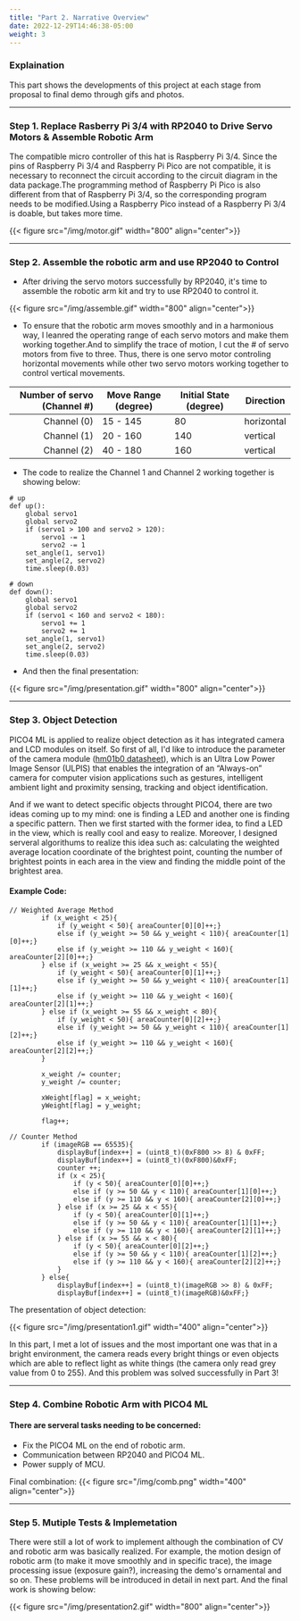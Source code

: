 ```yaml
---
title: "Part 2. Narrative Overview"
date: 2022-12-29T14:46:38-05:00
weight: 3
---
```

### Explaination 
This part shows the developments of this project at each stage from proposal to final demo through gifs and photos.

----
### Step 1. Replace Rasberry Pi 3/4 with RP2040 to Drive Servo Motors & Assemble Robotic Arm


The compatible micro controller of this hat is Raspberry Pi 3/4. Since the pins of Raspberry Pi 3/4 and Raspberry Pi Pico are not compatible, it is necessary to reconnect the circuit according to the circuit diagram in the data package.The programming method of Raspberry Pi Pico is also different from that of Raspberry Pi 3/4, so the corresponding program needs to be modified.Using a Raspberry Pico instead of a Raspberry Pi 3/4 is doable, but takes more time.


{{< figure src="/img/motor.gif" width="800" align="center">}}

----
### Step 2. Assemble the robotic arm and use RP2040 to Control 
* After driving the servo motors successfully by RP2040, it's time to assemble the robotic arm kit and try to use RP2040 to control it. 

{{< figure src="/img/assemble.gif" width="800" align="center">}}

* To ensure that the robotic arm moves smoothly and in a harmonious way, I leanred the operating range of each servo motors and make them working together.And to simplify the trace of motion, I cut the # of servo motors from five to three. Thus, there is one servo motor controling horizontal movements while other two servo motors working together to control vertical movements.

| Number of servo (Channel #)| Move Range (degree)| Initial State (degree)| Direction |
|-------:|--------| ------- | ------ |
|Channel (0)| 15 - 145 | 80 | horizontal |
|Channel (1)| 20 - 160 | 140 | vertical |
|Channel (2)| 40 - 180 | 160 | vertical |

* The code to realize the Channel 1 and Channel 2 working together is showing below:

```
# up
def up():
    global servo1
    global servo2
    if (servo1 > 100 and servo2 > 120):
        servo1 -= 1
        servo2 -= 1
    set_angle(1, servo1)
    set_angle(2, servo2)
    time.sleep(0.03)

# down
def down():
    global servo1
    global servo2
    if (servo1 < 160 and servo2 < 180):
        servo1 += 1
        servo2 += 1
    set_angle(1, servo1)
    set_angle(2, servo2)
    time.sleep(0.03)
```

* And then the final presentation:

{{< figure src="/img/presentation.gif" width="800" align="center">}}

----
### Step 3. Object Detection
PICO4 ML is applied to realize object detection as it has integrated camera and LCD modules on itself. So first of all, I'd like to introduce the parameter of the camera module ([hm01b0 datasheet](https://cdn.sparkfun.com/assets/b/3/e/8/e/HM01B0-MNA-Datasheet.pdf)), which is an Ultra Low Power Image Sensor (ULPIS) that enables the integration of an “Always-on” camera for computer vision applications such as gestures, intelligent ambient light and proximity sensing, tracking and object identification.

And if we want to detect specific objects throught PICO4, there are two ideas coming up to my mind: one is finding a LED and another one is finding a specific pattern. Then we first started with the former idea, to find a LED in the view, which is really cool and easy to realize. Moreover, I designed serveral algorithums to realize this idea such as: calculating the weighted average location coordinate of the brightest point, counting the number of brightest points in each area in the view and finding the middle point of the brightest area.

#### Example Code:
```
// Weighted Average Method
        if (x_weight < 25){
            if (y_weight < 50){ areaCounter[0][0]++;}
            else if (y_weight >= 50 && y_weight < 110){ areaCounter[1][0]++;}
            else if (y_weight >= 110 && y_weight < 160){ areaCounter[2][0]++;}
        } else if (x_weight >= 25 && x_weight < 55){
            if (y_weight < 50){ areaCounter[0][1]++;}
            else if (y_weight >= 50 && y_weight < 110){ areaCounter[1][1]++;}
            else if (y_weight >= 110 && y_weight < 160){ areaCounter[2][1]++;}
        } else if (x_weight >= 55 && x_weight < 80){
            if (y_weight < 50){ areaCounter[0][2]++;}
            else if (y_weight >= 50 && y_weight < 110){ areaCounter[1][2]++;}
            else if (y_weight >= 110 && y_weight < 160){ areaCounter[2][2]++;}
        }
    
        x_weight /= counter;
        y_weight /= counter;

        xWeight[flag] = x_weight;
        yWeight[flag] = y_weight;

        flag++;
```

```
// Counter Method
        if (imageRGB == 65535){
            displayBuf[index++] = (uint8_t)(0xF800 >> 8) & 0xFF;
            displayBuf[index++] = (uint8_t)(0xF800)&0xFF;
            counter ++;
            if (x < 25){
                if (y < 50){ areaCounter[0][0]++;}
                else if (y >= 50 && y < 110){ areaCounter[1][0]++;}
                else if (y >= 110 && y < 160){ areaCounter[2][0]++;}
            } else if (x >= 25 && x < 55){
                if (y < 50){ areaCounter[0][1]++;}
                else if (y >= 50 && y < 110){ areaCounter[1][1]++;}
                else if (y >= 110 && y < 160){ areaCounter[2][1]++;}
            } else if (x >= 55 && x < 80){
                if (y < 50){ areaCounter[0][2]++;}
                else if (y >= 50 && y < 110){ areaCounter[1][2]++;}
                else if (y >= 110 && y < 160){ areaCounter[2][2]++;}
            } 
        } else{
            displayBuf[index++] = (uint8_t)(imageRGB >> 8) & 0xFF;
            displayBuf[index++] = (uint8_t)(imageRGB)&0xFF;}
```
The presentation of object detection:

{{< figure src="/img/presentation1.gif" width="400" align="center">}}

In this part, I met a lot of issues and the most important one was that in a bright environment, the camera reads every bright things or even objects which are able to reflect light as white things (the camera only read grey value from 0 to 255). And this problem was solved successfully in Part 3! 

----
### Step 4. Combine Robotic Arm with PICO4 ML
#### There are serveral tasks needing to be concerned:

* Fix the PICO4 ML on the end of robotic arm.
* Communication between RP2040 and PICO4 ML.
* Power supply of MCU.

Final combination:
{{< figure src="/img/comb.png" width="400" align="center">}}

----
### Step 5. Mutiple Tests & Implemetation
There were still a lot of work to implement although the combination of CV and robotic arm was basically realized. For example, the motion design of robotic arm (to make it move smoothly and in specific trace), the image processing issue (exposure gain?), increasing the demo's ornamental and so on. These problems will be introduced in detail in next part. And the final work is showing below:

{{< figure src="/img/presentation2.gif" width="800" align="center">}}

